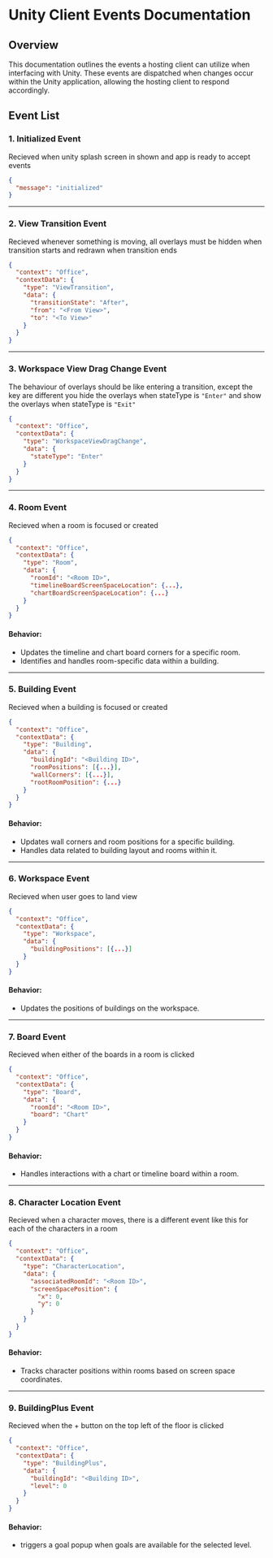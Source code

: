 # Unity Client Events Documentation

## Overview
This documentation outlines the events a hosting client can utilize when interfacing with Unity. These events are dispatched when changes occur within the Unity application, allowing the hosting client to respond accordingly.

## Event List

### **1. Initialized Event**
Recieved when unity splash screen in shown and app is ready to accept events
```json
{
  "message": "initialized"
}
```
---

### **2. View Transition Event**
Recieved whenever something is moving, all overlays must be hidden when transition starts and redrawn when transition ends
```json
{
  "context": "Office",
  "contextData": {
    "type": "ViewTransition",
    "data": {
      "transitionState": "After",
      "from": "<From View>",
      "to": "<To View>"
    }
  }
}
```

---

### **3. Workspace View Drag Change Event**
The behaviour of overlays should be like entering a transition, except the key are different you hide the overlays when stateType is `"Enter"` and show the overlays when stateType is `"Exit"`
```json
{
  "context": "Office",
  "contextData": {
    "type": "WorkspaceViewDragChange",
    "data": {
      "stateType": "Enter"
    }
  }
}
```
---

### **4. Room Event**
Recieved when a room is focused or created
```json
{
  "context": "Office",
  "contextData": {
    "type": "Room",
    "data": {
      "roomId": "<Room ID>",
      "timelineBoardScreenSpaceLocation": {...},
      "chartBoardScreenSpaceLocation": {...}
    }
  }
}
```

#### Behavior:
- Updates the timeline and chart board corners for a specific room.
- Identifies and handles room-specific data within a building.

---

### **5. Building Event**
Recieved when a building is focused or created
```json
{
  "context": "Office",
  "contextData": {
    "type": "Building",
    "data": {
      "buildingId": "<Building ID>",
      "roomPositions": [{...}],
      "wallCorners": [{...}],
      "rootRoomPosition": {...}
    }
  }
}
```

#### Behavior:
- Updates wall corners and room positions for a specific building.
- Handles data related to building layout and rooms within it.

---

### **6. Workspace Event**
Recieved when user goes to land view
```json
{
  "context": "Office",
  "contextData": {
    "type": "Workspace",
    "data": {
      "buildingPositions": [{...}]
    }
  }
}
```

#### Behavior:
- Updates the positions of buildings on the workspace.

---

### **7. Board Event**
Recieved when either of the boards in a room is clicked
```json
{
  "context": "Office",
  "contextData": {
    "type": "Board",
    "data": {
      "roomId": "<Room ID>",
      "board": "Chart"
    }
  }
}
```

#### Behavior:
- Handles interactions with a chart or timeline board within a room.

---

### **8. Character Location Event**
Recieved when a character moves, there is a different event like this for each of the characters in a room
```json
{
  "context": "Office",
  "contextData": {
    "type": "CharacterLocation",
    "data": {
      "associatedRoomId": "<Room ID>",
      "screenSpacePosition": {
        "x": 0,
        "y": 0
      }
    }
  }
}
```

#### Behavior:
- Tracks character positions within rooms based on screen space coordinates.

---

### **9. BuildingPlus Event**
Recieved when the + button on the top left of the floor is clicked
```json
{
  "context": "Office",
  "contextData": {
    "type": "BuildingPlus",
    "data": {
      "buildingId": "<Building ID>",
      "level": 0
    }
  }
}
```

#### Behavior:
- triggers a goal popup when goals are available for the selected level.
